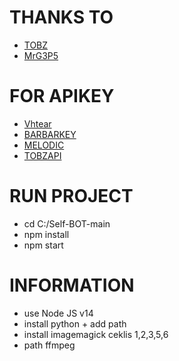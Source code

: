 # THANKS TO
- [TOBZ](https://github.com/TobyG74)
- [MrG3P5](https://github.com/MrG3P5)

# FOR APIKEY

- [Vhtear](https://vhtear.com/)
- [BARBARKEY](https://mhankbarbars.herokuapp.com/api)
- [MELODIC](https://melodicxt.herokuapp.com/api)
- [TOBZAPI](https://tobz-api.herokuapp.com/)

# RUN PROJECT
- cd C:/Self-BOT-main
- npm install
- npm start

# INFORMATION

- use Node JS v14
- install python + add path
- install imagemagick ceklis 1,2,3,5,6
- path ffmpeg
